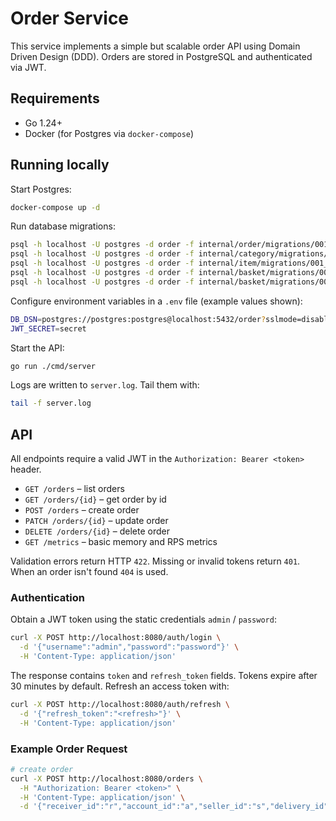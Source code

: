 # Order Service

This service implements a simple but scalable order API using Domain Driven Design (DDD). Orders are stored in PostgreSQL and authenticated via JWT.

## Requirements

- Go 1.24+
- Docker (for Postgres via `docker-compose`)

## Running locally

Start Postgres:

```bash
docker-compose up -d
```

Run database migrations:

```bash
psql -h localhost -U postgres -d order -f internal/order/migrations/001_create_orders.sql
psql -h localhost -U postgres -d order -f internal/category/migrations/001_create_categories.sql
psql -h localhost -U postgres -d order -f internal/item/migrations/001_create_items.sql
psql -h localhost -U postgres -d order -f internal/basket/migrations/001_create_baskets.sql
psql -h localhost -U postgres -d order -f internal/basket/migrations/002_create_basket_items.sql
```

Configure environment variables in a `.env` file (example values shown):

```bash
DB_DSN=postgres://postgres:postgres@localhost:5432/order?sslmode=disable
JWT_SECRET=secret
```

Start the API:

```bash
go run ./cmd/server
```

Logs are written to `server.log`. Tail them with:

```bash
tail -f server.log
```

## API

All endpoints require a valid JWT in the `Authorization: Bearer <token>` header.

- `GET /orders` – list orders
- `GET /orders/{id}` – get order by id
- `POST /orders` – create order
- `PATCH /orders/{id}` – update order
- `DELETE /orders/{id}` – delete order
- `GET /metrics` – basic memory and RPS metrics

Validation errors return HTTP `422`. Missing or invalid tokens return `401`. When an order isn't found `404` is used.

### Authentication

Obtain a JWT token using the static credentials `admin` / `password`:

```bash
curl -X POST http://localhost:8080/auth/login \
  -d '{"username":"admin","password":"password"}' \
  -H 'Content-Type: application/json'
```

The response contains `token` and `refresh_token` fields. Tokens expire after 30 minutes by default. Refresh an access token with:

```bash
curl -X POST http://localhost:8080/auth/refresh \
  -d '{"refresh_token":"<refresh>"}' \
  -H 'Content-Type: application/json'
```

### Example Order Request

```bash
# create order
curl -X POST http://localhost:8080/orders \
  -H "Authorization: Bearer <token>" \
  -H 'Content-Type: application/json' \
  -d '{"receiver_id":"r","account_id":"a","seller_id":"s","delivery_id":"d","basket_id":"b"}'
```
